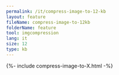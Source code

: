 ```yaml
---
permalink: /it/compress-image-to-12-kb
layout: feature
fileName: compress-image-to-12kb
folderName: feature
tool: imgcompression
lang: it
size: 12
type: kb
---
```


{%- include compress-image-to-X.html -%}
